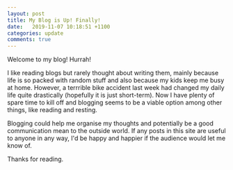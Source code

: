 ```yaml
---
layout: post
title: My Blog is Up! Finally!
date:   2019-11-07 10:18:51 +1100
categories: update
comments: true
---
```


Welcome to my blog! Hurrah!

I like reading blogs but rarely thought about writing them, mainly because life is so packed with random stuff and also because my kids keep me busy at home. However, a terrrible bike accident last week had changed my daily life quite drastically (hopefully it is just short-term). Now I have plenty of spare time to kill off and blogging seems to be a viable option among other things, like reading and resting.

Blogging could help me organise my thoughts and potentially be a good communication mean to the outside world. If any posts in this site are useful to anyone in any way, I'd be happy and happier if the audience would let me know of.

Thanks for reading.